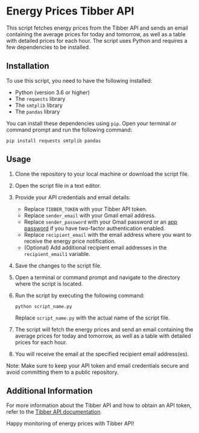 # Energy Prices Tibber API

This script fetches energy prices from the Tibber API and sends an email containing the average prices for today and tomorrow, as well as a table with detailed prices for each hour. The script uses Python and requires a few dependencies to be installed.

## Installation

To use this script, you need to have the following installed:

- Python (version 3.6 or higher)
- The `requests` library
- The `smtplib` library
- The `pandas` library

You can install these dependencies using `pip`. Open your terminal or command prompt and run the following command:

```
pip install requests smtplib pandas
```

## Usage

1. Clone the repository to your local machine or download the script file.

2. Open the script file in a text editor.

3. Provide your API credentials and email details:

   - Replace `TIBBER_TOKEN` with your Tibber API token.
   - Replace `sender_email` with your Gmail email address.
   - Replace `sender_password` with your Gmail password or an [app password](https://support.google.com/accounts/answer/185833?hl=en) if you have two-factor authentication enabled.
   - Replace `recipient_email` with the email address where you want to receive the energy price notification.
   - (Optional) Add additional recipient email addresses in the `recipient_email1` variable.

4. Save the changes to the script file.

5. Open a terminal or command prompt and navigate to the directory where the script is located.

6. Run the script by executing the following command:

   ```
   python script_name.py
   ```

   Replace `script_name.py` with the actual name of the script file.

7. The script will fetch the energy prices and send an email containing the average prices for today and tomorrow, as well as a table with detailed prices for each hour.

8. You will receive the email at the specified recipient email address(es).

Note: Make sure to keep your API token and email credentials secure and avoid committing them to a public repository.

## Additional Information

For more information about the Tibber API and how to obtain an API token, refer to the [Tibber API documentation](https://developer.tibber.com/docs/overview).

Happy monitoring of energy prices with Tibber API!
